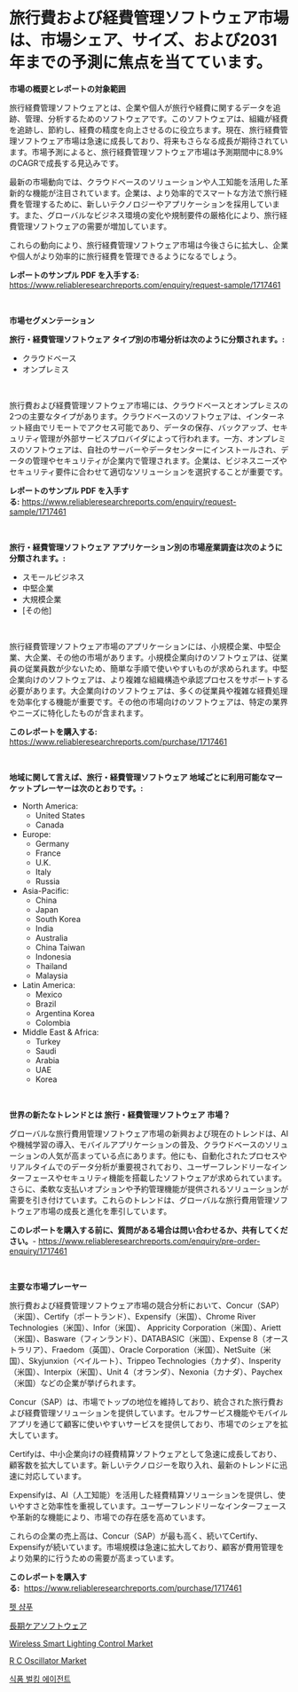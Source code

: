 <p><h1>旅行費および経費管理ソフトウェア市場は、市場シェア、サイズ、および2031年までの予測に焦点を当てています。</h1></p><p><strong>市場の概要とレポートの対象範囲</strong></p>
<p><p>旅行経費管理ソフトウェアとは、企業や個人が旅行や経費に関するデータを追跡、管理、分析するためのソフトウェアです。このソフトウェアは、組織が経費を追跡し、節約し、経費の精度を向上させるのに役立ちます。現在、旅行経費管理ソフトウェア市場は急速に成長しており、将来もさらなる成長が期待されています。市場予測によると、旅行経費管理ソフトウェア市場は予測期間中に8.9%のCAGRで成長する見込みです。</p><p>最新の市場動向では、クラウドベースのソリューションや人工知能を活用した革新的な機能が注目されています。企業は、より効率的でスマートな方法で旅行経費を管理するために、新しいテクノロジーやアプリケーションを採用しています。また、グローバルなビジネス環境の変化や規制要件の厳格化により、旅行経費管理ソフトウェアの需要が増加しています。</p><p>これらの動向により、旅行経費管理ソフトウェア市場は今後さらに拡大し、企業や個人がより効率的に旅行経費を管理できるようになるでしょう。</p></p>
<p><strong>レポートのサンプル PDF を入手する:</strong> <a href="https://www.reliableresearchreports.com/enquiry/request-sample/1717461">https://www.reliableresearchreports.com/enquiry/request-sample/1717461</a></p>
<p>&nbsp;</p>
<p><strong>市場セグメンテーション</strong></p>
<p><strong>旅行・経費管理ソフトウェア タイプ別の市場分析は次のように分類されます。:</strong></p>
<p><ul><li>クラウドベース</li><li>オンプレミス</li></ul></p>
<p>&nbsp;</p>
<p><p>旅行費および経費管理ソフトウェア市場には、クラウドベースとオンプレミスの2つの主要なタイプがあります。クラウドベースのソフトウェアは、インターネット経由でリモートでアクセス可能であり、データの保存、バックアップ、セキュリティ管理が外部サービスプロバイダによって行われます。一方、オンプレミスのソフトウェアは、自社のサーバーやデータセンターにインストールされ、データの管理やセキュリティが企業内で管理されます。企業は、ビジネスニーズやセキュリティ要件に合わせて適切なソリューションを選択することが重要です。</p></p>
<p><strong>レポートのサンプル PDF を入手する:</strong>&nbsp;<a href="https://www.reliableresearchreports.com/enquiry/request-sample/1717461">https://www.reliableresearchreports.com/enquiry/request-sample/1717461</a></p>
<p>&nbsp;</p>
<p><strong> 旅行・経費管理ソフトウェア アプリケーション別の市場産業調査は次のように分類されます。:</strong></p>
<p><ul><li>スモールビジネス</li><li>中堅企業</li><li>大規模企業</li><li>[その他]</li></ul></p>
<p>&nbsp;</p>
<p><p>旅行経費管理ソフトウェア市場のアプリケーションには、小規模企業、中堅企業、大企業、その他の市場があります。小規模企業向けのソフトウェアは、従業員の従業員数が少ないため、簡単な手順で使いやすいものが求められます。中堅企業向けのソフトウェアは、より複雑な組織構造や承認プロセスをサポートする必要があります。大企業向けのソフトウェアは、多くの従業員や複雑な経費処理を効率化する機能が重要です。その他の市場向けのソフトウェアは、特定の業界やニーズに特化したものが含まれます。</p></p>
<p><strong>このレポートを購入する:</strong>&nbsp; <a href="https://www.reliableresearchreports.com/purchase/1717461">https://www.reliableresearchreports.com/purchase/1717461</a></p>
<p>&nbsp;</p>
<p><strong>地域に関して言えば、旅行・経費管理ソフトウェア 地域ごとに利用可能なマーケットプレーヤーは次のとおりです。:</strong></p>
<p><ul>
    <li>
        North America:
        <ul>
            <li>United States</li>
            <li>Canada</li>
        </ul>
    </li>
    <li>
        Europe:
        <ul>
            <li>Germany</li>
            <li>France</li>
            <li>U.K.</li>
            <li>Italy</li>
            <li>Russia</li>
        </ul>
    </li>
    <li>
        Asia-Pacific:
        <ul>
            <li>China</li>
            <li>Japan</li>
            <li>South Korea</li>
            <li>India</li>
            <li>Australia</li>
            <li>China Taiwan</li>
            <li>Indonesia</li>
            <li>Thailand</li>
            <li>Malaysia</li>
        </ul>
    </li>
    <li>
        Latin America:
        <ul>
            <li>Mexico</li>
            <li>Brazil</li>
            <li>Argentina Korea</li>
            <li>Colombia</li>
        </ul>
    </li>
    <li>
        Middle East & Africa:
        <ul>
            <li>Turkey</li>
            <li>Saudi</li>
            <li>Arabia</li>
            <li>UAE</li>
            <li>Korea</li>
        </ul>
    </li>
    </ul></p>
<p>&nbsp;</p>
<p><strong>世界の新たなトレンドとは 旅行・経費管理ソフトウェア 市場？</strong></p>
<p><p>グローバルな旅行費用管理ソフトウェア市場の新興および現在のトレンドは、AIや機械学習の導入、モバイルアプリケーションの普及、クラウドベースのソリューションの人気が高まっている点にあります。他にも、自動化されたプロセスやリアルタイムでのデータ分析が重要視されており、ユーザーフレンドリーなインターフェースやセキュリティ機能を搭載したソフトウェアが求められています。さらに、柔軟な支払いオプションや予約管理機能が提供されるソリューションが需要を引き付けています。これらのトレンドは、グローバルな旅行費用管理ソフトウェア市場の成長と進化を牽引しています。</p></p>
<p><strong>このレポートを購入する前に、質問がある場合は問い合わせるか、共有してください。</strong>- <a href="https://www.reliableresearchreports.com/enquiry/pre-order-enquiry/1717461">https://www.reliableresearchreports.com/enquiry/pre-order-enquiry/1717461</a></p>
<p>&nbsp;</p>
<p><strong>主要な市場プレーヤー</strong></p>
<p><p>旅行費および経費管理ソフトウェア市場の競合分析において、Concur（SAP）（米国）、Certify（ポートランド）、Expensify（米国）、Chrome River Technologies（米国）、Infor（米国）、 Appricity Corporation（米国）、Ariett（米国）、Basware（フィンランド）、DATABASIC（米国）、Expense 8（オーストラリア）、Fraedom（英国）、Oracle Corporation（米国）、NetSuite（米国）、Skyjunxion（ベイルート）、Trippeo Technologies（カナダ）、Insperity（米国）、Interpix（米国）、Unit 4（オランダ）、Nexonia（カナダ）、Paychex（米国）などの企業が挙げられます。</p><p>Concur（SAP）は、市場でトップの地位を維持しており、統合された旅行費および経費管理ソリューションを提供しています。セルフサービス機能やモバイルアプリを通じて顧客に使いやすいサービスを提供しており、市場でのシェアを拡大しています。</p><p>Certifyは、中小企業向けの経費精算ソフトウェアとして急速に成長しており、顧客数を拡大しています。新しいテクノロジーを取り入れ、最新のトレンドに迅速に対応しています。</p><p>Expensifyは、AI（人工知能）を活用した経費精算ソリューションを提供し、使いやすさと効率性を重視しています。ユーザーフレンドリーなインターフェースや革新的な機能により、市場での存在感を高めています。</p><p>これらの企業の売上高は、Concur（SAP）が最も高く、続いてCertify、Expensifyが続いています。市場規模は急速に拡大しており、顧客が費用管理をより効果的に行うための需要が高まっています。</p></p>
<p><strong>このレポートを購入する:</strong>&nbsp;&nbsp;<a href="https://www.reliableresearchreports.com/purchase/1717461">https://www.reliableresearchreports.com/purchase/1717461</a></p>
<p><p><a href="https://medium.com/@gabrielblanda5656/%EC%95%A0%EC%99%84%EB%8F%99%EB%AC%BC-%EC%83%B4%ED%91%B8-%EC%8B%9C%EC%9E%A5-%EC%8B%9C%EC%9E%A5-cagr-%EC%8B%9C%EC%9E%A5-%EB%8F%99%ED%96%A5-%EB%B0%8F-%EC%84%B1%EC%9E%A5-%EC%A0%84%EB%9E%B5%EC%97%90-%EB%8C%80%ED%95%9C-%ED%86%B5%EC%B0%B0%EB%A0%A5-cd2804e46a68">펫 샴푸</a></p><p><a href="https://github.com/cbigkbh02719/Market-Research-Report-List-1/blob/main/8486513194377.md">長期ケアソフトウェア</a></p><p><a href="https://issuu.com/reportprime-2/docs/wireless-smart-lighting-control-market-size-2030.p">Wireless Smart Lighting Control Market</a></p><p><a href="https://view.publitas.com/reportprime-1/r-c-oscillator-market-size-market-trends-and-growth-outlook-forecasted-for-period-from-2024-to-2031/">R C Oscillator Market</a></p><p><a href="https://github.com/vsr06p4p49/Market-Research-Report-List-1/blob/main/1925509194101.md">식품 벌킹 에이전트</a></p></p>